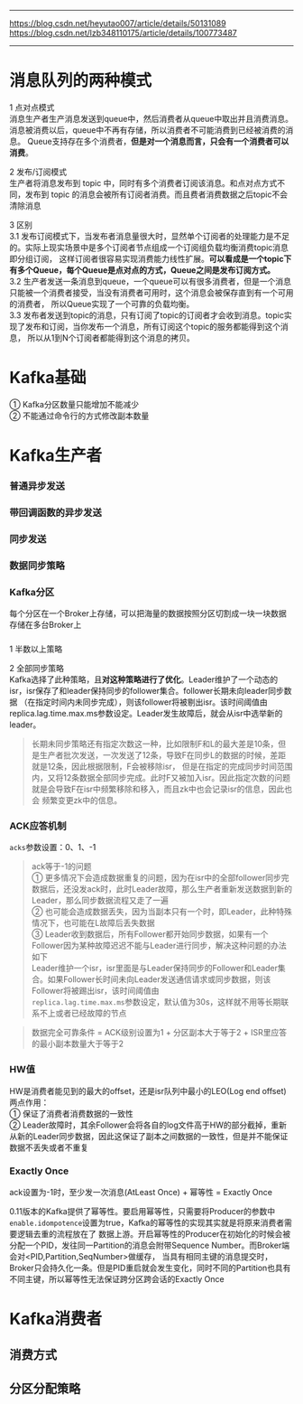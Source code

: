 ----------------------------------
https://blog.csdn.net/heyutao007/article/details/50131089
https://blog.csdn.net/lzb348110175/article/details/100773487

----------------------------------

# 消息队列的两种模式
1 点对点模式  
消息生产者生产消息发送到queue中，然后消费者从queue中取出并且消费消息。消息被消费以后，queue中不再有存储，所以消费者不可能消费到已经被消费的消息。
Queue支持存在多个消费者，**但是对一个消息而言，只会有一个消费者可以消费**。  

2 发布/订阅模式  
生产者将消息发布到 topic 中，同时有多个消费者订阅该消息。和点对点方式不同，发布到 topic 的消息会被所有订阅者消费。而且费者消费数据之后topic不会清除消息  

3 区别  
3.1 发布订阅模式下，当发布者消息量很大时，显然单个订阅者的处理能力是不足的。实际上现实场景中是多个订阅者节点组成一个订阅组负载均衡消费topic消息即分组订阅，
这样订阅者很容易实现消费能力线性扩展。**可以看成是一个topic下有多个Queue，每个Queue是点对点的方式，Queue之间是发布订阅方式。**  
3.2 生产者发送一条消息到queue，一个queue可以有很多消费者，但是一个消息只能被一个消费者接受，当没有消费者可用时，这个消息会被保存直到有一个可用的消费者，
所以Queue实现了一个可靠的负载均衡。  
3.3 发布者发送到topic的消息，只有订阅了topic的订阅者才会收到消息。topic实现了发布和订阅，当你发布一个消息，所有订阅这个topic的服务都能得到这个消息，
所以从1到N个订阅者都能得到这个消息的拷贝。

# Kafka基础
① Kafka分区数量只能增加不能减少  
② 不能通过命令行的方式修改副本数量

# Kafka生产者
### 普通异步发送

### 带回调函数的异步发送

### 同步发送

### 数据同步策略

### Kafka分区
每个分区在一个Broker上存储，可以把海量的数据按照分区切割成一块一块数据存储在多台Broker上

### 

1 半数以上策略  

2 全部同步策略  
Kafka选择了此种策略，且**对这种策略进行了优化**。Leader维护了一个动态的isr，isr保存了和leader保持同步的follower集合。follower长期未向leader同步数据
（在指定时间内未同步完成），则该follower将被剔出isr。该时间阈值由replica.lag.time.max.ms参数设定。Leader发生故障后，就会从isr中选举新的leader。  
> 长期未同步策略还有指定次数这一种，比如限制F和L的最大差是10条，但是生产者批次发送，一次发送了12条，导致F在同步L的数据的时候，差距就是12条，因此根据限制，F会被移除isr，
> 但是在指定的完成同步时间范围内，又将12条数据全部同步完成。此时F又被加入isr。因此指定次数的问题就是会导致F在isr中频繁移除和移入，而且zk中也会记录isr的信息，因此也会
> 频繁变更zk中的信息。

### ACK应答机制
```acks```参数设置：0、1、-1
> ack等于-1的问题  
> ① 更多情况下会造成数据重复的问题，因为在isr中的全部follower同步完数据后，还没发ack时，此时Leader故障，那么生产者重新发送数据到新的Leader，那么同步数据流程又走了一遍  
> ② 也可能会造成数据丢失，因为当副本只有一个时，即Leader，此种特殊情况下，也可能在L故障后丢失数据  
> ③ Leader收到数据后，所有Follower都开始同步数据，如果有一个Follower因为某种故障迟迟不能与Leader进行同步，解决这种问题的办法如下  
> Leader维护一个isr，isr里面是与Leader保持同步的Follower和Leader集合。如果Follower长时间未向Leader发送通信请求或同步数据，则该Follower将被踢出isr，该时间阈值由  
> ```replica.lag.time.max.ms```参数设定，默认值为30s，这样就不用等长期联系不上或者已经故障的节点

> 数据完全可靠条件 = ACK级别设置为1 + 分区副本大于等于2 + ISR里应答的最小副本数量大于等于2

### HW值
HW是消费者能见到的最大的offset，还是isr队列中最小的LEO(Log end offset)  
两点作用：  
① 保证了消费者消费数据的一致性  
② Leader故障时，其余Follower会将各自的log文件高于HW的部分截掉，重新从新的Leader同步数据，因此这保证了副本之间数据的一致性，但是并不能保证数据不丢失或者不重复  

### Exactly Once
ack设置为-1时，至少发一次消息(AtLeast Once) + 幂等性 = Exactly Once  

0.11版本的Kafka提供了幂等性。要启用幂等性，只需要将Producer的参数中```enable.idompotence```设置为true，Kafka的幂等性的实现其实就是将原来消费者需要逻辑去重的流程放在了
数据上游。开启幂等性的Producer在初始化的时候会被分配一个PID，发往同一Partition的消息会附带Sequence Number。而Broker端会对<PID,Partition,SeqNumber>做缓存，
当具有相同主键的消息提交时，Broker只会持久化一条。但是PID重启就会发生变化，同时不同的Partition也具有不同主键，所以幂等性无法保证跨分区跨会话的Exactly Once  

# Kafka消费者
## 消费方式


## 分区分配策略

## 










